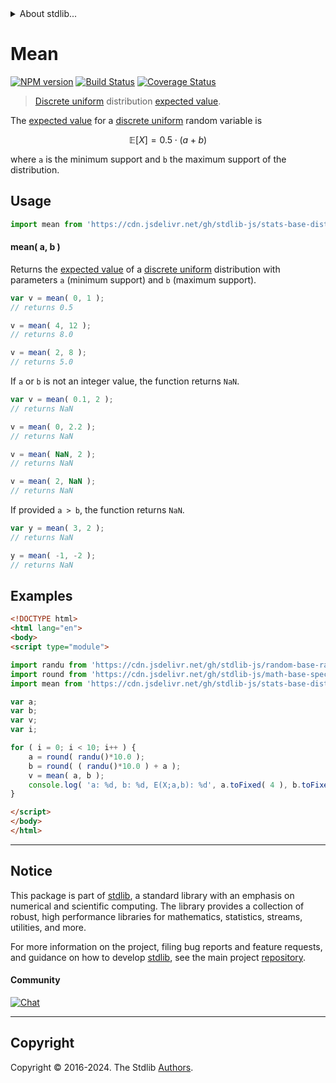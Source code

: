 <!--

@license Apache-2.0

Copyright (c) 2018 The Stdlib Authors.

Licensed under the Apache License, Version 2.0 (the "License");
you may not use this file except in compliance with the License.
You may obtain a copy of the License at

   http://www.apache.org/licenses/LICENSE-2.0

Unless required by applicable law or agreed to in writing, software
distributed under the License is distributed on an "AS IS" BASIS,
WITHOUT WARRANTIES OR CONDITIONS OF ANY KIND, either express or implied.
See the License for the specific language governing permissions and
limitations under the License.

-->


<details>
  <summary>
    About stdlib...
  </summary>
  <p>We believe in a future in which the web is a preferred environment for numerical computation. To help realize this future, we've built stdlib. stdlib is a standard library, with an emphasis on numerical and scientific computation, written in JavaScript (and C) for execution in browsers and in Node.js.</p>
  <p>The library is fully decomposable, being architected in such a way that you can swap out and mix and match APIs and functionality to cater to your exact preferences and use cases.</p>
  <p>When you use stdlib, you can be absolutely certain that you are using the most thorough, rigorous, well-written, studied, documented, tested, measured, and high-quality code out there.</p>
  <p>To join us in bringing numerical computing to the web, get started by checking us out on <a href="https://github.com/stdlib-js/stdlib">GitHub</a>, and please consider <a href="https://opencollective.com/stdlib">financially supporting stdlib</a>. We greatly appreciate your continued support!</p>
</details>

# Mean

[![NPM version][npm-image]][npm-url] [![Build Status][test-image]][test-url] [![Coverage Status][coverage-image]][coverage-url] <!-- [![dependencies][dependencies-image]][dependencies-url] -->

> [Discrete uniform][discrete-uniform-distribution] distribution [expected value][expected-value].

<!-- Section to include introductory text. Make sure to keep an empty line after the intro `section` element and another before the `/section` close. -->

<section class="intro">

The [expected value][expected-value] for a [discrete uniform][discrete-uniform-distribution] random variable is

<!-- <equation class="equation" label="eq:discrete_uniform_expectation" align="center" raw="\mathbb{E}\left[ X \right] = 0.5 \cdot ( a + b )" alt="Expected value for a discrete uniform distribution."> -->

```math
\mathbb{E}\left[ X \right] = 0.5 \cdot ( a + b )
```

<!-- <div class="equation" align="center" data-raw-text="\mathbb{E}\left[ X \right] = 0.5 \cdot ( a + b )" data-equation="eq:discrete_uniform_expectation">
    <img src="https://cdn.jsdelivr.net/gh/stdlib-js/stdlib@591cf9d5c3a0cd3c1ceec961e5c49d73a68374cb/lib/node_modules/@stdlib/stats/base/dists/discrete-uniform/mean/docs/img/equation_discrete_uniform_expectation.svg" alt="Expected value for a discrete uniform distribution.">
    <br>
</div> -->

<!-- </equation> -->

where `a` is the minimum support and `b` the maximum support of the distribution.

</section>

<!-- /.intro -->

<!-- Package usage documentation. -->



<section class="usage">

## Usage

```javascript
import mean from 'https://cdn.jsdelivr.net/gh/stdlib-js/stats-base-dists-discrete-uniform-mean@esm/index.mjs';
```

#### mean( a, b )

Returns the [expected value][expected-value] of a [discrete uniform][discrete-uniform-distribution] distribution with parameters `a` (minimum support) and `b` (maximum support).

```javascript
var v = mean( 0, 1 );
// returns 0.5

v = mean( 4, 12 );
// returns 8.0

v = mean( 2, 8 );
// returns 5.0
```

If `a` or `b` is not an integer value, the function returns `NaN`.

```javascript
var v = mean( 0.1, 2 );
// returns NaN

v = mean( 0, 2.2 );
// returns NaN

v = mean( NaN, 2 );
// returns NaN

v = mean( 2, NaN );
// returns NaN
```

If provided `a > b`, the function returns `NaN`.

```javascript
var y = mean( 3, 2 );
// returns NaN

y = mean( -1, -2 );
// returns NaN
```

</section>

<!-- /.usage -->

<!-- Package usage notes. Make sure to keep an empty line after the `section` element and another before the `/section` close. -->

<section class="notes">

</section>

<!-- /.notes -->

<!-- Package usage examples. -->

<section class="examples">

## Examples

<!-- eslint no-undef: "error" -->

```html
<!DOCTYPE html>
<html lang="en">
<body>
<script type="module">

import randu from 'https://cdn.jsdelivr.net/gh/stdlib-js/random-base-randu@esm/index.mjs';
import round from 'https://cdn.jsdelivr.net/gh/stdlib-js/math-base-special-round@esm/index.mjs';
import mean from 'https://cdn.jsdelivr.net/gh/stdlib-js/stats-base-dists-discrete-uniform-mean@esm/index.mjs';

var a;
var b;
var v;
var i;

for ( i = 0; i < 10; i++ ) {
    a = round( randu()*10.0 );
    b = round( ( randu()*10.0 ) + a );
    v = mean( a, b );
    console.log( 'a: %d, b: %d, E(X;a,b): %d', a.toFixed( 4 ), b.toFixed( 4 ), v.toFixed( 4 ) );
}

</script>
</body>
</html>
```

</section>

<!-- /.examples -->

<!-- Section to include cited references. If references are included, add a horizontal rule *before* the section. Make sure to keep an empty line after the `section` element and another before the `/section` close. -->

<section class="references">

</section>

<!-- /.references -->

<!-- Section for related `stdlib` packages. Do not manually edit this section, as it is automatically populated. -->

<section class="related">

</section>

<!-- /.related -->

<!-- Section for all links. Make sure to keep an empty line after the `section` element and another before the `/section` close. -->


<section class="main-repo" >

* * *

## Notice

This package is part of [stdlib][stdlib], a standard library with an emphasis on numerical and scientific computing. The library provides a collection of robust, high performance libraries for mathematics, statistics, streams, utilities, and more.

For more information on the project, filing bug reports and feature requests, and guidance on how to develop [stdlib][stdlib], see the main project [repository][stdlib].

#### Community

[![Chat][chat-image]][chat-url]

---

## Copyright

Copyright &copy; 2016-2024. The Stdlib [Authors][stdlib-authors].

</section>

<!-- /.stdlib -->

<!-- Section for all links. Make sure to keep an empty line after the `section` element and another before the `/section` close. -->

<section class="links">

[npm-image]: http://img.shields.io/npm/v/@stdlib/stats-base-dists-discrete-uniform-mean.svg
[npm-url]: https://npmjs.org/package/@stdlib/stats-base-dists-discrete-uniform-mean

[test-image]: https://github.com/stdlib-js/stats-base-dists-discrete-uniform-mean/actions/workflows/test.yml/badge.svg?branch=v0.2.0
[test-url]: https://github.com/stdlib-js/stats-base-dists-discrete-uniform-mean/actions/workflows/test.yml?query=branch:v0.2.0

[coverage-image]: https://img.shields.io/codecov/c/github/stdlib-js/stats-base-dists-discrete-uniform-mean/main.svg
[coverage-url]: https://codecov.io/github/stdlib-js/stats-base-dists-discrete-uniform-mean?branch=v0.2.0

<!--

[dependencies-image]: https://img.shields.io/david/stdlib-js/stats-base-dists-discrete-uniform-mean.svg
[dependencies-url]: https://david-dm.org/stdlib-js/stats-base-dists-discrete-uniform-mean/main

-->

[chat-image]: https://img.shields.io/gitter/room/stdlib-js/stdlib.svg
[chat-url]: https://app.gitter.im/#/room/#stdlib-js_stdlib:gitter.im

[stdlib]: https://github.com/stdlib-js/stdlib

[stdlib-authors]: https://github.com/stdlib-js/stdlib/graphs/contributors

[umd]: https://github.com/umdjs/umd
[es-module]: https://developer.mozilla.org/en-US/docs/Web/JavaScript/Guide/Modules

[deno-url]: https://github.com/stdlib-js/stats-base-dists-discrete-uniform-mean/tree/deno
[deno-readme]: https://github.com/stdlib-js/stats-base-dists-discrete-uniform-mean/blob/deno/README.md
[umd-url]: https://github.com/stdlib-js/stats-base-dists-discrete-uniform-mean/tree/umd
[umd-readme]: https://github.com/stdlib-js/stats-base-dists-discrete-uniform-mean/blob/umd/README.md
[esm-url]: https://github.com/stdlib-js/stats-base-dists-discrete-uniform-mean/tree/esm
[esm-readme]: https://github.com/stdlib-js/stats-base-dists-discrete-uniform-mean/blob/esm/README.md
[branches-url]: https://github.com/stdlib-js/stats-base-dists-discrete-uniform-mean/blob/main/branches.md

[discrete-uniform-distribution]: https://en.wikipedia.org/wiki/Discrete_uniform_distribution

[expected-value]: https://en.wikipedia.org/wiki/Expected_value

</section>

<!-- /.links -->

